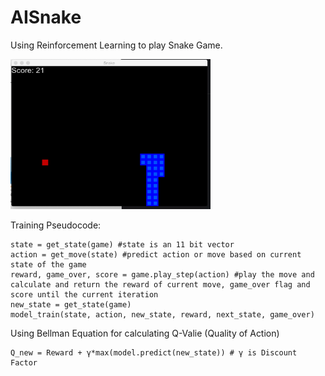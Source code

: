# AISnake
Using Reinforcement Learning to play Snake Game.

<img src="https://github.com/supreetshm947/AISnake/blob/main/Demo.gif" width="320" height="240" />

Training Pseudocode:
```
state = get_state(game) #state is an 11 bit vector
action = get_move(state) #predict action or move based on current state of the game
reward, game_over, score = game.play_step(action) #play the move and calculate and return the reward of current move, game_over flag and score until the current iteration 
new_state = get_state(game)
model_train(state, action, new_state, reward, next_state, game_over)
```

Using Bellman Equation for calculating Q-Valie (Quality of Action)
```
Q_new = Reward + γ*max(model.predict(new_state)) # γ is Discount Factor
```
